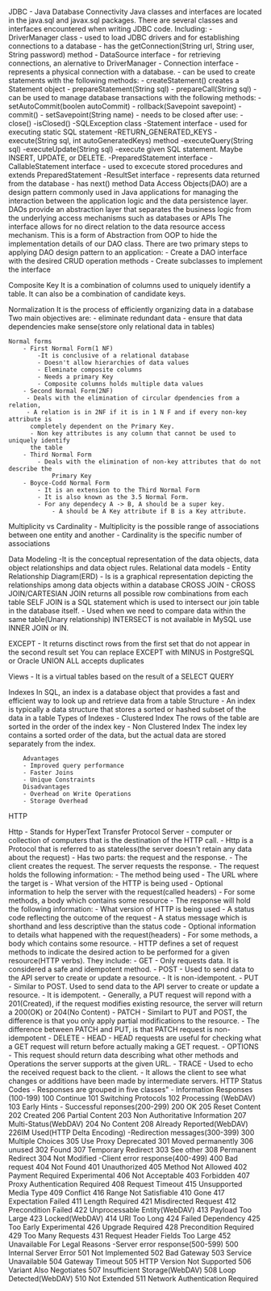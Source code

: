 JDBC -  Java Database Connectivity
Java classes and interfaces are located in the java.sql and javax.sql packages.
There are several classes and interfaces encountered when writing JDBC code.
Including:
    - DriverManager class
        - used to load JDBC drivers and for establishing connections to a database
        - has the getConnection(String url, String user, String password) method
    - DataSource interface - for retrieving connections, an alernative to DriverManager
    - Connection interface - represents a physical connection with a database.
        - can be used to create statements with the following methods:
            - createStatement() creates a Statement object
            - prepareStatement(String sql)
            - prepareCall(String sql)
        - can be used to manage database transactions with the following methods:
            - setAutoCommit(boolen autoCommit)
            - rollback(Savepoint savepoint)
            - commit()
            - setSavepoint(String name)
        - needs to be closed after use:
            -close()
            -isClosed()
    -SQLException class
    -Statement interface - used for executing static SQL statement
        -RETURN_GENERATED_KEYS 
        -execute(String sql, int autoGeneratedKeys) method
        -executeQuery(String sql)
        -executeUpdate(String sql) -execute given SQL statement. 
                                    Maybe INSERT, UPDATE, or DELETE.
    -PreparedStatement interface
    -CallableStatement interface - used to excecute stored procedures
                                    and extends PreparedStatement
    -ResultSet interface - represents data returned from the database
                            - has next() method
Data Access Objects(DAO) are a design pattern commonly used in Java applications for managing
the interaction between the application logic and the data persistence layer.
DAOs provide an abstraction layer that separates the business logic from the underlying access
mechanisms such as databases or APIs
The interface allows for no direct relation to the data resource access mechanism.
This is a form of Abstraction from OOP to hide the implementation details of our
DAO class.
There are two primary steps to applying DAO design pattern to an application:
    - Create a DAO interface with the desired CRUD operation methods
    - Create subclasses to implement the interface


Composite Key
It is a combination of columns used to uniquely identify a table.
It can also be a combination of candidate keys.

Normalization
    It is the process of efficiently organizing data in a database
    Two main objectives are: 
        - eliminate redundant data
        - ensure that data dependencies make sense(store only relational data in tables)

    Normal forms
        - First Normal Form(1 NF)
            -It is conclusive of a relational database
            - Doesn't allow hierarchies of data values
            - Eleminate composite columns
            - Needs a primary Key
            - Composite columns holds multiple data values
        - Second Normal Form(2NF)
         - Deals with the elimination of circular dpendencies from a relation,
         - A relation is in 2NF if it is in 1 N F and if every non-key attribute is
          completely dependent on the Primary Key.
          - Non key attributes is any column that cannot be used to uniquely identify
          the table
        - Third Normal Form
            - Deals with the elimination of non-key attributes that do not describe the
                Primary Key
        - Boyce-Codd Normal Form
            - It is an extension to the Third Normal Form
            - It is also known as the 3.5 Normal Form.
            - For any dependecy A -> B, A should be a super key.
                - A should be A Key attribute if B is a Key attribute.
Multiplicity vs Cardinality
    - Multiplicity is the possible range of associations between one entity and another
    - Cardinality is the specific number of associations

Data Modeling
    -It is the conceptual representation of the data objects, data object relationships and data
    object rules.
    Relational data models
        - Entity Relationship Diagram(ERD)
            - Is is a graphical representation depicting the relationships among data objects within
             a database
CROSS JOIN
    - CROSS JOIN/CARTESIAN JOIN returns all possible row combinations from each table
SELF JOIN is a SQL statement which is used to intersect our join table in the database itself.
     - Used when we need to compare data within the same table(Unary relationship)
INTERSECT is not available in MySQL use INNER JOIN or IN.

EXCEPT - It returns disctinct rows from the first set that do not appear in the second result set
        You can replace EXCEPT with MINUS in PostgreSQL or Oracle
UNION ALL accepts duplicates

Views
    - It is a virtual tables based on the result of a SELECT QUERY

Indexes
In SQL, an index is a database object that provides a fast and efficient way to look up and retrieve data from a table
    Structure
     - An index is typically a data structure that stores a sorted or hashed subset of the data in a table
     Types of Indexes
        - Clustered Index
        The rows of the table are sorted in the order of the index key
        - Non Clustered Index
        The index ley contains a sorted order of the data, but the actual data are stored
        separately from the index.
        
        Advantages
        - Improved query performance
        - Faster Joins
        - Unique Constraints
        Disadvantages
        - Overhead on Write Operations
        - Storage Overhead

HTTP

Http - Stands for HyperText Transfer Protocol
    Server - computer or collection of computers that is the destination
    of the HTTP call.
    - Http is a Protocol that is referred to as stateless(the server doesn't retain any data about the 
    request)
    - Has two parts: the request and the response.
    - The client creates the request. The server requests the response.
    - The request holds the following information:
        - The method being used
        - The URL where the target is
        - What version of the HTTP is being used
        - Optional information to help the server with the request(called headers)
        - For some methods, a body which contains some resource
    - The response will hold the following information:
        - What version of HTTP is being used
        - A status code reflecting the outcome of the request
        - A status message which is shorthand and less descriptive than the status code
        - Optional information to details what happened with the request(headers)
        - For some methods, a body which contains some resource.
    - HTTP defines a set of request methods to indicate the desired action to be 
    performed for a given resource(HTTP verbs). They include:
        - GET
            - Only requests data. It is considered a safe and idempotent method.
        - POST
            - Used to send data to the API server to create or update a resource.
            - It is non-idempotent.
        - PUT
            - Similar to POST. Used to send data to the API server to create or
            update a resource.
            - It is idempotent.
            - Generally, a PUT request will repond with a 201(Created), if the request modifies
            existing resource, the server will return a 200(OK) or 204(No Content)
        - PATCH
           - Similart to PUT and POST, the difference is that you only apply partial modifications
           to the resource.
           - The difference between PATCH and PUT, is that PATCH request is non-idempotent
        - DELETE
        - HEAD
            - HEAD requests are useful for checking what a GET request will return before actually
            making a GET request.
        - OPTIONS
            - This request should return data describing what other methods and Operations
            the server supports at the given URL.
        - TRACE 
            - Used to echo the received request back to the client.
            - It allows the client to see what changes or additions have been made by intermediate
            servers.
    HTTP Status Codes
    - Responses are grouped in five classes"
        - Information Responses (100-199)
         100 Continue
         101 Switching Protocols
         102 Processing (WebDAV)
         103 Early Hints
        - Successful reponses(200-299)
          200 OK        205 Reset Content
          202 Created   206 Partial Content
          203 Non Authoritative Information     207 Multi-Status(WebDAV)
          204 No Content                        208 Already Reported(WebDAV)
          226IM Used(HTTP Delta Encoding)
        -Redirection messages(300-399)
          300 Multiple Choices          305 Use Proxy Deprecated
          301 Moved permanently         306 unused
          302 Found                     307 Temporary Redirect
          303 See other                 308 Permanent Redirect
          304 Not Modified
        -Client error response(400-499)
           400 Bad request              404 Not Found
           401 Unauthorized             405 Method Not Allowed
           402 Payment Required Experimental    406 Not Acceptable
           403 Forbidden                407 Proxy Authentication Required
           408 Request Timeout          415 Unsupported Media Type
           409 Conflict                 416 Range Not Satisfiable
           410 Gone                     417 Expectation Failed
           411 Length Required          421 Misdirected Request
           412 Precondition Failed      422 Unprocessable Entity(WebDAV)
           413 Payload Too Large        423 Locked(WebDAV)
           414 URI Too Long             424 Failed Dependency
           425 Too Early Experimental
           426 Upgrade Required
           428 Precondition Required
           429 Too Many Requests
           431 Request Header Fields Too Large
           452 Unavailable For Legal Reasons
        -Server error response(500-599)
            500 Internal Server Error
            501 Not Implemented
            502 Bad Gateway
            503 Service Unavailable
            504 Gateway Timeout
            505 HTTP Version Not Supported
            506 Variant Also Negotiates
            507 Insufficient Storage(WebDAV)
            508 Loop Detected(WebDAV)
            510 Not Extended
            511 Network Authentication Required